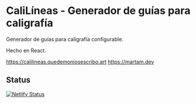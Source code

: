 # CaliLíneas - Generador de guías para caligrafía

Generador de guías para caligrafía configurable.

Hecho en React.

https://calilineas.quedemoniosescribo.art
https://martam.dev

## Status

[![Netlify Status](https://api.netlify.com/api/v1/badges/ce2e2354-16c0-44e5-a8b9-9ce00c5d339a/deploy-status)](https://app.netlify.com/sites/calilineas/deploys)
